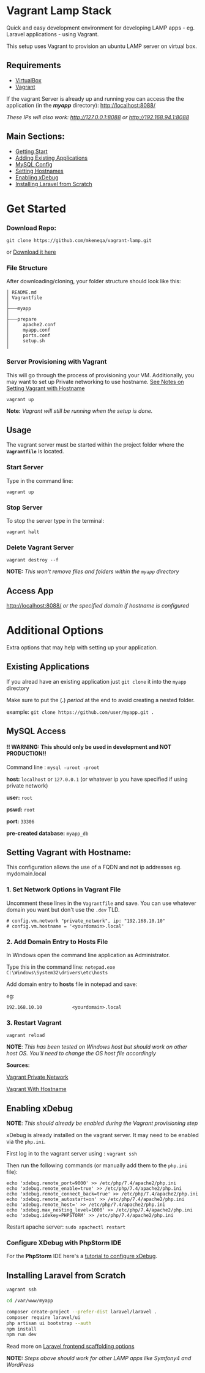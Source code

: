 # Vagrant Lamp Stack

Quick and easy development environment for developing LAMP apps - eg. Laravel applications - using Vagrant.

This setup uses Vagrant to provision an ubuntu LAMP server on virtual box.

## Requirements

- [VirtualBox](https://www.virtualbox.org/wiki/Downloads)
- [Vagrant](https://www.vagrantup.com/downloads.html)

If the vagrant Server is already up and running you can access the the application (in the **_myapp_** directory):  <http://localhost:8088/>

_These IPs will also work: <http://127.0.0.1:8088> or <http://192.168.94.1:8088>_

## Main Sections:
- [Getting Start](#get-started)
- [Adding Existing Applications](#existing-applications)
- [MySQL Config](#mysql-use)
- [Setting Hostnames](#setting-vagrant-with-hostname)
- [Enabling xDebug](#enabling-xdebug)
- [Installing Laravel from Scratch](#installing-laravel-from-scratch)



# Get Started


### Download Repo:

```
git clone https://github.com/mkeneqa/vagrant-lamp.git
```

or [Download it here](https://github.com/mkeneqa/vagrant-lamp/archive/default.zip)

### File Structure

After downloading/cloning, your folder structure should look like this:

```
│ README.md
│ Vagrantfile
│
├───myapp
│
├───prepare
│     apache2.conf
│     myapp.conf
│     ports.conf
│     setup.sh
│
```

### Server Provisioning with Vagrant

This will go through the process of provisioning your VM. Additionally, you may want to set up Private networking to use hostname. [See Notes on Setting Vagrant with Hostname](#setting-vagrant-with-hostname)

```
vagrant up
```

**Note:** _Vagrant will still be running when the setup is done._


## Usage

The vagrant server must be started within the project folder where the __`Vagrantfile`__ is located.


### Start Server

Type in the command line:

```
vagrant up
```


### Stop Server

To stop the server type in the terminal:

```
vagrant halt
```

### Delete Vagrant Server

```
vagrant destroy --f
```

**NOTE:** _This won't remove files and folders within the `myapp` directory_


## Access App
<http://localhost:8088/> _or the specified domain if hostname is configured_



# Additional Options

Extra options that may help with setting up your application.


## Existing Applications

If you alread have an existing application just `git clone` it into  the `myapp` directory 

Make sure to put the (**.**) _period_ at the end to avoid creating a nested folder.

example: `git clone https://github.com/user/myapp.git .`

## MySQL Access

#### !! WARNING: This should only be used in development and NOT PRODUCTION!!

Command line : `mysql -uroot -proot`

**host:** `localhost` or `127.0.0.1` (or whatever ip you have specified if using private network)

**user:** `root`

**pswd:** `root`

**port:** `33306`

**pre-created database:** `myapp_db`


## Setting Vagrant with Hostname:

This configuration allows the use of a FQDN and not ip addresses eg. mydomain.local


### 1. Set Network Options in Vagrant File

Uncomment these lines in the `Vagrantfile` and save. 
You can use whatever domain you want but don't use the `.dev` TLD.

```
# config.vm.network "private_network", ip: "192.168.10.10"
# config.vm.hostname = '<yourdomain>.local'
```

### 2. Add Domain Entry to Hosts File
In Windows open the command line application as Administrator. 

Type this in the command line: `notepad.exe C:\Windows\System32\drivers\etc\hosts`

Add domain entry to **hosts** file in notepad and save:

eg:

```
192.168.10.10       	<yourdomain>.local
```

### 3. Restart Vagrant

```
vagrant reload
```


**NOTE**: _This has been tested on Windows host but should work on other host OS. You'll need to change the OS host file accordingly_

**Sources:**

[Vagrant Private Network](https://www.vagrantup.com/docs/networking/private_network#static-ip)

[Vagrant With Hostname](https://unix.stackexchange.com/questions/493484/how-do-i-configure-a-vagrant-virtual-machine-with-a-host-name)



## Enabling xDebug

**NOTE**: _This should already be enabled during the Vagrant provisioning step_

xDebug is already installed on the vagrant server. It may need to be enabled via the `php.ini`.

First log in to the vagrant server using : `vagrant ssh`

Then run the following commands (or manually add them to the `php.ini` file):

```
echo 'xdebug.remote_port=9000' >> /etc/php/7.4/apache2/php.ini
echo 'xdebug.remote_enable=true' >> /etc/php/7.4/apache2/php.ini
echo 'xdebug.remote_connect_back=true' >> /etc/php/7.4/apache2/php.ini
echo 'xdebug.remote_autostart=on' >> /etc/php/7.4/apache2/php.ini
echo 'xdebug.remote_host=' >> /etc/php/7.4/apache2/php.ini
echo 'xdebug.max_nesting_level=1000' >> /etc/php/7.4/apache2/php.ini
echo 'xdebug.idekey=PHPSTORM' >> /etc/php/7.4/apache2/php.ini
```
Restart apache server: `sudo apachectl restart`

### Configure XDebug with PhpStorm IDE

For the __PhpStorm__ IDE here's a [tutorial to configure xDebug](https://odan.github.io/2019/01/19/install-xdebug-and-configure-phpstorm-for-vagrant.html).


## Installing Laravel from Scratch


```bash
vagrant ssh

cd /var/www/myapp

composer create-project --prefer-dist laravel/laravel .
composer require laravel/ui
php artisan ui bootstrap --auth
npm install
npm run dev
```

Read more on [Laravel frontend scaffolding options](https://laravel.com/docs/7.x/frontend)


**NOTE:** _Steps above should work for other LAMP apps like Symfony4 and WordPress_